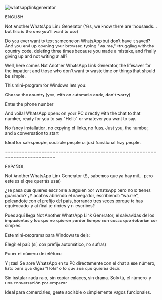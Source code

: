 ![whatsapplinkgenerator](https://github.com/user-attachments/assets/4252c99f-c3cd-461c-b2f7-6b8645330493)


ENGLISH

Not Another WhatsApp Link Generator
(Yes, we know there are thousands... but this is the one you'll want to use)

Do you ever want to text someone on WhatsApp but don't have it saved?
And you end up opening your browser, typing "wa.me," struggling with the country code, deleting three times because you made a mistake, and finally giving up and not writing at all?

Well, here comes Not Another WhatsApp Link Generator, the lifesaver for the impatient and those who don't want to waste time on things that should be simple.

This mini-program for Windows lets you:

Choose the country (yes, with an automatic code, don't worry)

Enter the phone number

And voila! WhatsApp opens on your PC directly with the chat to that number, ready for you to say "Hello" or whatever you want to say.

No fancy installation, no copying of links, no fuss.
Just you, the number, and a conversation to start.

Ideal for salespeople, sociable people or just functional lazy people.

========================================================================

ESPAÑOL

Not Another WhatsApp Link Generator
(Sí, sabemos que ya hay mil… pero este es el que querrás usar)

¿Te pasa que quieres escribirle a alguien por WhatsApp pero no lo tienes guardado?
¿Y acabas abriendo el navegador, escribiendo “wa.me”, peleándote con el prefijo del país, borrando tres veces porque te has equivocado, y al final te rindes y ni escribes?

Pues aquí llega Not Another WhatsApp Link Generator, el salvavidas de los impacientes y los que no quieren perder tiempo con cosas que deberían ser simples.

Este mini-programa para Windows te deja:

Elegir el país (sí, con prefijo automático, no sufras)

Poner el número de teléfono

Y ¡zas! Se abre WhatsApp en tu PC directamente con el chat a ese número, listo para que digas “Hola” o lo que sea que quieras decir.

Sin instalar nada raro, sin copiar enlaces, sin drama.
Solo tú, el número, y una conversación por empezar.

Ideal para comerciales, gente sociable o simplemente vagos funcionales.


